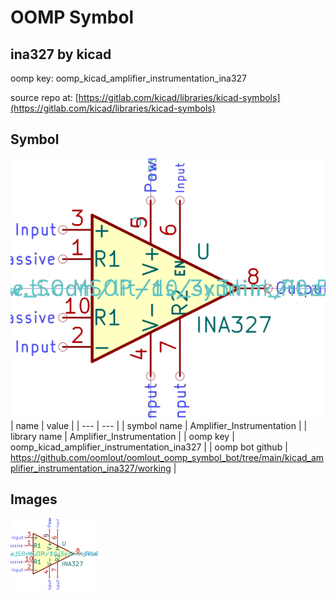 # OOMP Symbol  
## ina327  by kicad  
  
oomp key: oomp_kicad_amplifier_instrumentation_ina327  
  
source repo at: [https://gitlab.com/kicad/libraries/kicad-symbols](https://gitlab.com/kicad/libraries/kicad-symbols)  
## Symbol  
  
[![working.png](working_600.png)](working.png)  
| name | value | 
| --- | --- | 
| symbol name | Amplifier_Instrumentation | 
| library name | Amplifier_Instrumentation | 
| oomp key | oomp_kicad_amplifier_instrumentation_ina327 | 
| oomp bot github | https://github.com/oomlout/oomlout_oomp_symbol_bot/tree/main/kicad_amplifier_instrumentation_ina327/working | 
## Images  
  
[![working.png](working_140.png)](working.png)  
